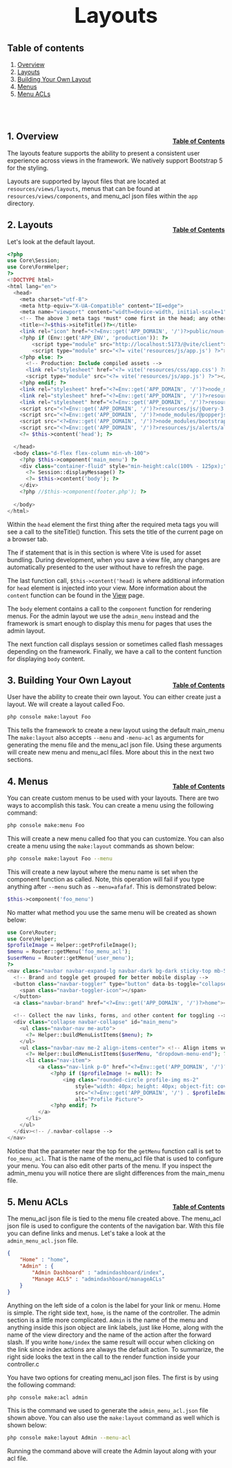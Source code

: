 <h1 style="font-size: 50px; text-align: center;">Layouts</h1>

## Table of contents
1. [Overview](#overview)
2. [Layouts](#layouts)
3. [Building Your Own Layout](#build-layout)
4. [Menus](#menus)
5. [Menu ACLs](#menu-acls)
<br>
<br>

## 1. Overview <a id="overview"></a><span style="float: right; font-size: 14px; padding-top: 15px;">[Table of Contents](#table-of-contents)</span>
The layouts feature supports the ability to present a consistent user experience across views in the framework.  We natively support Bootstrap 5 for the styling.

Layouts are supported by layout files that are located at `resources/views/layouts`, menus that can be found at `resources/views/components`, and menu_acl json files within the `app` directory.
<br>

## 2. Layouts <a id="layouts"></a><span style="float: right; font-size: 14px; padding-top: 15px;">[Table of Contents](#table-of-contents)</span>
Let's look at the default layout.

```php
<?php 
use Core\Session;
use Core\FormHelper;
?>
<!DOCTYPE html>
<html lang="en">
  <head>
    <meta charset="utf-8">
    <meta http-equiv="X-UA-Compatible" content="IE=edge">
    <meta name="viewport" content="width=device-width, initial-scale=1">
    <!-- The above 3 meta tags *must* come first in the head; any other head content must come *after* these tags -->
    <title><?=$this->siteTitle()?></title>
    <link rel="icon" href="<?=Env::get('APP_DOMAIN', '/')?>public/noun-mvc-5340614.png">
    <?php if (Env::get('APP_ENV', 'production')): ?>
        <script type="module" src="http://localhost:5173/@vite/client"></script>
        <script type="module" src="<?= vite('resources/js/app.js') ?>"></script>
    <?php else: ?>
      <!-- Production: Include compiled assets -->
      <link rel="stylesheet" href="<?= vite('resources/css/app.css') ?>">
      <script type="module" src="<?= vite('resources/js/app.js') ?>"></script>
    <?php endif; ?>
    <link rel="stylesheet" href="<?=Env::get('APP_DOMAIN', '/')?>node_modules/bootstrap/dist/css/bootstrap.min.css" media="screen" title="no title" charset="utf-8">
    <link rel="stylesheet" href="<?=Env::get('APP_DOMAIN', '/')?>resources/css/alerts/alertMsg.min.css?v=<?=Config::get('config.version')?>" media="screen" title="no title" charset="utf-8">
    <link rel="stylesheet" href="<?=Env::get('APP_DOMAIN', '/')?>resources/css/font-awesome-4.7.0/font-awesome.min.css" media="screen" title="no title" charset="utf-8">
    <script src="<?=Env::get('APP_DOMAIN', '/')?>resources/js/jQuery-3.7.1/jQuery-3.7.1.min.js"></script>
    <script src="<?=Env::get('APP_DOMAIN', '/')?>node_modules/@popperjs/core/dist/umd/popper.min.js"></script>
    <script src="<?=Env::get('APP_DOMAIN', '/')?>node_modules/bootstrap/dist/js/bootstrap.min.js"></script>
    <script src="<?=Env::get('APP_DOMAIN', '/')?>resources/js/alerts/alertMsg.min.js?v=<?=Config::get('config.version')?>"></script>
    <?= $this->content('head'); ?>

  </head>
  <body class="d-flex flex-column min-vh-100">
    <?php $this->component('main_menu') ?>
    <div class="container-fluid" style="min-height:calc(100% - 125px);">
      <?= Session::displayMessage() ?>
      <?= $this->content('body'); ?>
    </div>
    <?php //$this->component(footer.php'); ?>
    
  </body>
</html>
```

Within the `head` element the first thing after the required meta tags you will see a call to the siteTitle() function.  This sets the title of the current page on a browser tab.  

The if statement that is in this section is where Vite is used for asset bundling.  During development, when you save a view file, any changes are automatically presented to the user without have to refresh the page.

The last function call, `$this->content('head)`  is where additional information for `head` element is injected into your view.  More information about the `content` function can be found in the [View](view) page.

The `body` element contains a call to the `component` function for rendering menus.  For the admin layout we use the `admin_menu` instead and the framework is smart enough to display this menu for pages that uses the admin layout.

The next function call displays session or sometimes called flash messages depending on the framework.  Finally, we have a call to the content function for displaying `body` content.
<br>

## 3. Building Your Own Layout <a id="build-layout"></a><span style="float: right; font-size: 14px; padding-top: 15px;">[Table of Contents](#table-of-contents)</span>
User have the ability to create their own layout.  You can either create just a layout.  We will create a layout called Foo.

```sh
php console make:layout Foo
```

This tells the framework to create a new layout using the default main_menu  The `make:layout` also accepts `--menu` and `-menu-acl` as arguments for generating the menu file and the menu_acl json file.  Using these arguments will create new menu and menu_acl files.  More about this in the next two sections.
<br>

## 4. Menus <a id="menu"></a><span style="float: right; font-size: 14px; padding-top: 15px;">[Table of Contents](#table-of-contents)</span>
You can create custom menus to be used with your layouts.  There are two ways to accomplish this task.  You can create a menu using the following command:

```sh
php console make:menu Foo
```

This will create a new menu called foo that you can customize.  You can also create a menu using the `make:layout` commands as shown below:

```sh
php console make:layout Foo --menu
```

This will create a new layout where the menu name is set when the component function as called.  Note, this operation will fail if you type anything after `--menu` such as `--menu=afafaf`.  This is demonstrated below:

```php
$this->component('foo_menu')
```

No matter what method you use the same menu will be created as shown below:

```php
use Core\Router;
use Core\Helper;
$profileImage = Helper::getProfileImage();
$menu = Router::getMenu('foo_menu_acl');
$userMenu = Router::getMenu('user_menu');
?>
<nav class="navbar navbar-expand-lg navbar-dark bg-dark sticky-top mb-5">
  <!-- Brand and toggle get grouped for better mobile display -->
  <button class="navbar-toggler" type="button" data-bs-toggle="collapse" data-bs-target="#main_menu" aria-controls="main_menu" aria-expanded="false" aria-label="Toggle navigation">
    <span class="navbar-toggler-icon"></span>
  </button>
  <a class="navbar-brand" href="<?=Env::get('APP_DOMAIN', '/')?>home"><?=Env::get('MENU_BRAND', 'My Brand')?></a>

  <!-- Collect the nav links, forms, and other content for toggling -->
  <div class="collapse navbar-collapse" id="main_menu">
    <ul class="navbar-nav me-auto">
      <?= Helper::buildMenuListItems($menu); ?>
    </ul>
    <ul class="navbar-nav me-2 align-items-center"> <!-- Align items vertically -->
      <?= Helper::buildMenuListItems($userMenu, "dropdown-menu-end"); ?>
      <li class="nav-item">
          <a class="nav-link p-0" href="<?=Env::get('APP_DOMAIN', '/')?>profile">
              <?php if ($profileImage != null): ?>
                  <img class="rounded-circle profile-img ms-2"
                      style="width: 40px; height: 40px; object-fit: cover; border: 2px solid #ddd; transition: opacity 0.3s;"
                      src="<?=Env::get('APP_DOMAIN', '/') . $profileImage->url?>"
                      alt="Profile Picture">
              <?php endif; ?>
          </a>
      </li>
    </ul>
  </div><!-- /.navbar-collapse -->
</nav>
```

Notice that the parameter near the top for the `getMenu` function call is set to `foo_menu_acl`.  That is the name of the menu_acl file that is used to configure your menu.  You can also edit other parts of the menu.  If you inspect the admin_menu you will notice there are slight differences from the main_menu file.
<br>

## 5. Menu ACLs <a id="menu-acls"></a><span style="float: right; font-size: 14px; padding-top: 15px;">[Table of Contents](#table-of-contents)</span>
The menu_acl json file is tied to the menu file created above.  The menu_acl json file is used to configure the contents of the navigation bar.  With this file you can define links and menus.  Let's take a look at the `admin_menu_acl.json` file.

```json
{
    "Home" : "home",
    "Admin" : {
        "Admin Dashboard" : "admindashboard/index",
        "Manage ACLS" : "admindashboard/manageACLs"
    }
}
```

Anything on the left side of a colon is the label for your link or menu.  Home is simple.  The right side text, `home`, is the name of the controller.  The admin section is a little more complicated.  `Admin` is the name of the menu and anything inside this json object are link labels, just like Home, along with the name of the view directory and the name of the action after the forward slash.  If you write `home/index` the same result will occur when clicking on the link since index actions are always the default action.  To summarize, the right side looks the text in the call to the render function inside your controller.c

You have two options for creating menu_acl json files.  The first is by using the following command:

```sh
php console make:acl admin
```

This is the command we used to generate the `admin_menu_acl.json` file shown above.  You can also use the `make:layout` command as well which is shown below:

```sh
php console make:layout Admin --menu-acl
```

Running the command above will create the Admin layout along with your acl file.